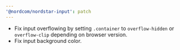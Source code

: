 ```yaml
---
'@nordcom/nordstar-input': patch
---
```


-   Fix input overflowing by setting `.container` to `overflow-hidden` or `overflow-clip` depending on browser version.
-   Fix input background color.
